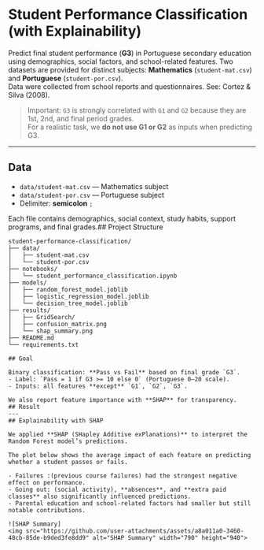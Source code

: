 # Student Performance Classification (with Explainability)

Predict final student performance (**G3**) in Portuguese secondary education using demographics, social factors, and school-related features. Two datasets are provided for distinct subjects: **Mathematics** (`student-mat.csv`) and **Portuguese** (`student-por.csv`).  
Data were collected from school reports and questionnaires. See: Cortez & Silva (2008).

> Important: `G3` is strongly correlated with `G1` and `G2` because they are 1st, 2nd, and final period grades.  
> For a realistic task, we **do not use G1 or G2** as inputs when predicting G3.

---
## Data

- `data/student-mat.csv` — Mathematics subject  
- `data/student-por.csv` — Portuguese subject  
- Delimiter: **semicolon** `;`

Each file contains demographics, social context, study habits, support programs, and final grades.## Project Structure

```plaintext
student-performance-classification/
├── data/
│   ├── student-mat.csv
│   └── student-por.csv
├── notebooks/
│   └── student_performance_classification.ipynb
├── models/
│   ├── random_forest_model.joblib
│   ├── logistic_regression_model.joblib
│   └── decision_tree_model.joblib
├── results/
│   ├── GridSearch/
│   ├── confusion_matrix.png
│   └── shap_summary.png
├── README.md
└── requirements.txt

## Goal

Binary classification: **Pass vs Fail** based on final grade `G3`.  
- Label: `Pass = 1 if G3 >= 10 else 0` (Portuguese 0–20 scale).  
- Inputs: all features **except** `G1`, `G2`, `G3`.

We also report feature importance with **SHAP** for transparency.
## Result
---
## Explainability with SHAP

We applied **SHAP (SHapley Additive exPlanations)** to interpret the Random Forest model’s predictions.  

The plot below shows the average impact of each feature on predicting whether a student passes or fails.  

- Failures :(previous course failures) had the strongest negative effect on performance.  
- Going out: (social activity), **absences**, and **extra paid classes** also significantly influenced predictions.  
- Parental education and school-related factors had smaller but still notable contributions.  

![SHAP Summary]
<img src="https://github.com/user-attachments/assets/a8a011a0-3460-48cb-85de-b9ded3fe8dd9" alt="SHAP Summary" width="790" height="940">


